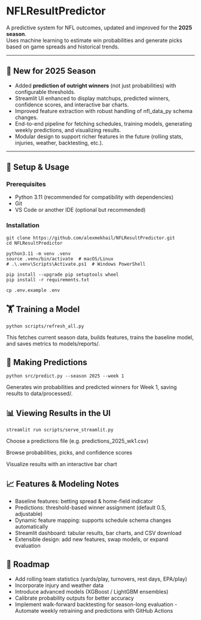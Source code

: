 # NFLResultPredictor

A predictive system for NFL outcomes, updated and improved for the **2025 season**.  
Uses machine learning to estimate win probabilities and generate picks based on game spreads and historical trends.

---

## 🚀 New for 2025 Season

- Added **prediction of outright winners** (not just probabilities) with configurable thresholds.  
- Streamlit UI enhanced to display matchups, predicted winners, confidence scores, and interactive bar charts.  
- Improved feature extraction with robust handling of nfl_data_py schema changes.  
- End-to-end pipeline for fetching schedules, training models, generating weekly predictions, and visualizing results.  
- Modular design to support richer features in the future (rolling stats, injuries, weather, backtesting, etc.).

---

## 🔧 Setup & Usage

### Prerequisites
- Python 3.11 (recommended for compatibility with dependencies)  
- Git  
- VS Code or another IDE (optional but recommended)

### Installation
```
git clone https://github.com/alexmekhail/NFLResultPredictor.git
cd NFLResultPredictor

python3.11 -m venv .venv
source .venv/bin/activate  # macOS/Linux
# .\.venv\Scripts\Activate.ps1  # Windows PowerShell

pip install --upgrade pip setuptools wheel
pip install -r requirements.txt

cp .env.example .env
```

## 🏋️ Training a Model

```
python scripts/refresh_all.py
```
This fetches current season data, builds features, trains the baseline model, and saves metrics to models/reports/.

## 🎲 Making Predictions
```
python src/predict.py --season 2025 --week 1
```
Generates win probabilities and predicted winners for Week 1, saving results to data/processed/.

## 📊 Viewing Results in the UI
```
streamlit run scripts/serve_streamlit.py
```
Choose a predictions file (e.g. predictions_2025_wk1.csv)

Browse probabilities, picks, and confidence scores

Visualize results with an interactive bar chart

## 📈 Features & Modeling Notes
- Baseline features: betting spread & home-field indicator
- Predictions: threshold-based winner assignment (default 0.5, adjustable)
- Dynamic feature mapping: supports schedule schema changes automatically
- Streamlit dashboard: tabular results, bar charts, and CSV download
- Extensible design: add new features, swap models, or expand evaluation

## 🎯 Roadmap
- Add rolling team statistics (yards/play, turnovers, rest days, EPA/play)
- Incorporate injury and weather data
- Introduce advanced models (XGBoost / LightGBM ensembles)
- Calibrate probability outputs for better accuracy
- Implement walk-forward backtesting for season-long evaluation
-Automate weekly retraining and predictions with GitHub Actions
